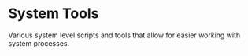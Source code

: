 # System Tools

Various system level scripts and tools that allow for easier working with system processes.